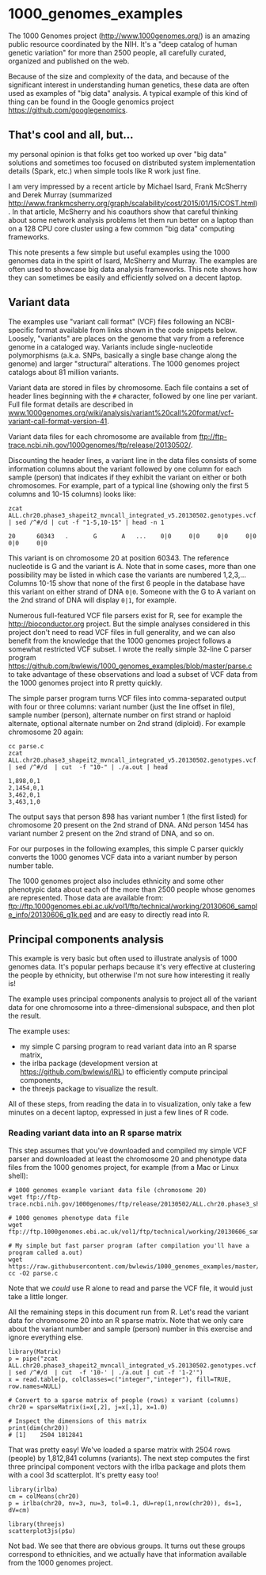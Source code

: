 # 1000_genomes_examples

The 1000 Genomes project (http://www.1000genomes.org/) is an amazing public
resource coordinated by the NIH. It's a "deep catalog of human genetic
variation" for more than 2500 people, all carefully curated, organized and
published on the web.

Because of the size and complexity of the data, and because of the significant
interest in understanding human genetics, these data are often used as examples
of "big data" analysis. A typical example of this kind of thing can be found
in the Google genomics project https://github.com/googlegenomics.

## That's cool and all, but...

my personal opinion is that folks get too worked up over "big data" solutions
and sometimes too focused on distributed system implementation details (Spark,
etc.) when simple tools like R work just fine.

I am very impressed by a recent article by Michael Isard, Frank McSherry and
Derek Murray (summarized 
http://www.frankmcsherry.org/graph/scalability/cost/2015/01/15/COST.html).  In
that article, McSherry and his coauthors show that careful thinking about some
network analysis problems let them run better on a laptop than on a 128 CPU
core cluster using a few common "big data" computing frameworks.

This note presents a few simple but useful examples using the 1000 genomes data
in the spirit of Isard, McSherry and Murray. The examples are often used to
showcase big data analysis frameworks. This note shows how they can sometimes
be easily and efficiently solved on a decent laptop.

## Variant data

The examples use "variant call format" (VCF) files following an NCBI-specific
format available from links shown in the code snippets below. Loosely,
"variants" are places on the genome that vary from a reference genome in a
cataloged way. Variants include single-nucleotide polymorphisms (a.k.a. SNPs,
basically a single base change along the genome) and larger "structural"
alterations. The 1000 genomes project catalogs about 81 million variants.

Variant data are stored in files by chromosome. Each file contains a set of
header lines beginning with the `#` character, followed by one line per
variant. 
Full file format details are described in
www.1000genomes.org/wiki/analysis/variant%20call%20format/vcf-variant-call-format-version-41.

Variant data files for each chromosome are available from
ftp://ftp-trace.ncbi.nih.gov/1000genomes/ftp/release/20130502/.

Discounting the header lines, a variant line in the data files consists of some
information columns about the variant followed by one column for each sample
(person) that indicates if they exhibit the variant on either or both
chromosomes. For example, part of a typical line (showing only the first 5
columns and 10-15 columns) looks like:

```
zcat ALL.chr20.phase3_shapeit2_mvncall_integrated_v5.20130502.genotypes.vcf.gz | sed /^#/d | cut -f "1-5,10-15" | head -n 1

20      60343   .       G       A   ...    0|0     0|0     0|0     0|0     0|0     0|0
```
This variant is on chromosome 20 at position 60343. The reference nucleotide is G and
the variant is A. Note that in some cases, more than one possibility may be listed
in which case the variants are numbered 1,2,3,...
Columns 10-15 show that none of the first 6 people in the database
have this variant on either strand of DNA `0|0`. Someone with the G to A variant
on the 2nd strand of DNA will display `0|1`, for example.

Numerous full-featured VCF file parsers exist for R, see for example 
the http://bioconductor.org project. But the simple
analyses considered in this project don't need to read VCF files in full
generality, and we can also benefit from the knowledge that the 1000 genomes
project follows a somewhat restricted VCF subset. I wrote the really simple
32-line C parser program
https://github.com/bwlewis/1000_genomes_examples/blob/master/parse.c to take
advantage of these observations and load a subset of VCF data from the 1000
genomes project into R pretty quickly.

The simple parser program turns VCF files into comma-separated output with four
or three columns: variant number (just the line offset in file), sample number
(person), alternate number on first strand or haploid alternate, optional
alternate number on 2nd strand (diploid). For example chromosome 20 again:
```
cc parse.c
zcat ALL.chr20.phase3_shapeit2_mvncall_integrated_v5.20130502.genotypes.vcf.gz  | sed /^#/d  | cut  -f "10-" | ./a.out | head

1,898,0,1
2,1454,0,1
3,462,0,1
3,463,1,0
```
The output says that person 898 has variant number 1 (the first listed) for
chromosome 20 present on the 2nd strand of DNA. ANd person 1454 has variant
number 2 present on the 2nd strand of DNA, and so on.

For our purposes in the following examples, this simple C parser quickly
converts the 1000 genomes VCF data into a variant number by person number
table.

The 1000 genomes project also includes ethnicity and some other phenotypic data
about each of the more than 2500 people whose genomes are represented.
Those data are available from:
ftp://ftp.1000genomes.ebi.ac.uk/vol1/ftp/technical/working/20130606_sample_info/20130606_g1k.ped
and are easy to directly read into R.


## Principal components analysis

This example is very basic but often used to illustrate analysis of 1000
genomes data. It's popular perhaps because it's very effective at clustering
the people by ethnicity, but otherwise I'm not sure how interesting it really
is!

The example uses principal components analysis to project all of the variant
data for one chromosome into a three-dimensional subspace, and then plot
the result.

The example uses:
- my simple C parsing program to read variant data into an R sparse matrix,
- the irlba package (development version at https://github.com/bwlewis/IRL) to efficiently compute principal components,
- the threejs package to visualize the result.

All of these steps, from reading the data in to visualization, only take a few
minutes on a decent laptop, expressed in just a few lines of R code.

### Reading variant data into an R sparse matrix

This step assumes that you've downloaded and compiled my simple VCF parser and
downloaded at least the chromosome 20 and phenotype data files from the 1000
genomes project, for example (from a Mac or Linux shell):
```
# 1000 genomes example variant data file (chromosome 20)
wget ftp://ftp-trace.ncbi.nih.gov/1000genomes/ftp/release/20130502/ALL.chr20.phase3_shapeit2_mvncall_integrated_v5.20130502.genotypes.vcf.gz

# 1000 genomes phenotype data file
wget ftp://ftp.1000genomes.ebi.ac.uk/vol1/ftp/technical/working/20130606_sample_info/20130606_g1k.ped

# My simple but fast parser program (after compilation you'll have a program called a.out)
wget https://raw.githubusercontent.com/bwlewis/1000_genomes_examples/master/parse.c
cc -O2 parse.c
```
Note that we _could_ use R alone to read and parse the VCF file, it would just
take a little longer.

All the remaining steps in this document run from R. Let's read the variant
data for chromosome 20 into an R sparse matrix. Note that we only care about
the variant number and sample (person) number in this exercise and ignore
everything else.
```{r}
library(Matrix)
p = pipe("zcat ALL.chr20.phase3_shapeit2_mvncall_integrated_v5.20130502.genotypes.vcf.gz  | sed /^#/d  | cut  -f '10-' | ./a.out | cut -f '1-2'")
x = read.table(p, colClasses=c("integer","integer"), fill=TRUE, row.names=NULL)

# Convert to a sparse matrix of people (rows) x variant (columns)
chr20 = sparseMatrix(i=x[,2], j=x[,1], x=1.0)

# Inspect the dimensions of this matrix
print(dim(chr20))
# [1]    2504 1812841
```
That was pretty easy!  We've loaded a sparse matrix with 2504 rows (people) by
1,812,841 columns (variants).  The next step computes the first three principal
component vectors with the irlba package and plots them with a cool 3d
scatterplot. It's pretty easy too!
```{r}
library(irlba)
cm = colMeans(chr20)
p = irlba(chr20, nv=3, nu=3, tol=0.1, dU=rep(1,nrow(chr20)), ds=1, dV=cm)

library(threejs)
scatterplot3js(p$u)
```
Not bad. We see that there are obvious groups. It turns out these groups correspond to ethnicities, and we actually have that information available from the 1000 genomes project.
